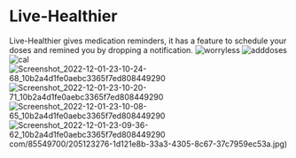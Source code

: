 # Live-Healthier
Live-Healthier gives medication reminders, it has a feature to schedule your doses and remined you by dropping a notification.
![worryless](https://user-images.githubusercontent.com/85549700/198884932-24aeba90-40c0-436d-9baf-cd3981b64cab.jpg)
![adddoses](https://user-images.githubusercontent.com/85549700/198884966-f4054c8d-7461-4bbb-ad3b-8fa6000d79a6.jpg)
![cal](https://user-images.githubusercontent.com/85549700/198885017-cb8b2718-038a-4d88-a66c-35d4e29244a8.jpg)
![Screenshot_2022-12-01-23-10-24-68_10b2a4d1fe0aebc3365f7ed808449290](https://user-images.githubusercontent.com/85549700/205123289-3bfe31b2-c8ae-4804-81ce-6816a6bba195.jpg)
![Screenshot_2022-12-01-23-10-20-71_10b2a4d1fe0aebc3365f7ed808449290](https://user-images.githubusercontent.com/85549700/205123291-38501296-bc01-48f4-a6ba-aebaac48467e.jpg)
![Screenshot_2022-12-01-23-10-08-65_10b2a4d1fe0aebc3365f7ed808449290](https://user-images.githubusercontent.com/85549700/205123293-4c944d08-3765-4ad6-9d95-aefdac025f1e.jpg)
![Screenshot_2022-12-01-23-09-36-62_10b2a4d1fe0aebc3365f7ed808449290](https://user-images.githubusercontent.com/85549700/205123295-af24312f-01a0-420b-8c0a-64d04c4e52c3.jpg)
com/85549700/205123276-1d121e8b-33a3-4305-8c67-37c7959ec53a.jpg)
